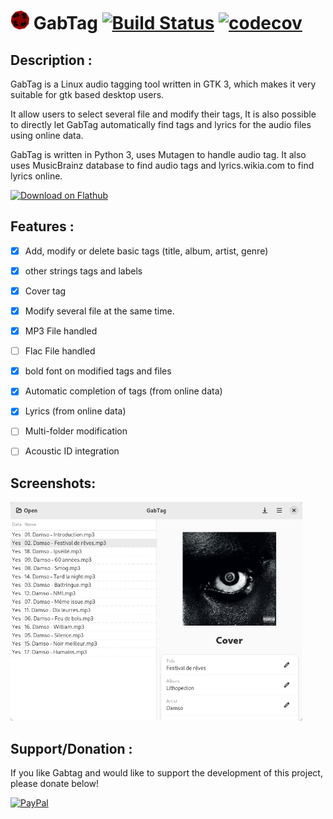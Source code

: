 # <img width="30" src="data/icons/hicolor/scalable/apps/com.github.lachhebo.Gabtag.svg"/> GabTag [![Build Status](https://travis-ci.com/lachhebo/GabTag.svg?branch=master)](https://travis-ci.com/lachhebo/GabTag) [![codecov](https://codecov.io/gh/lachhebo/GabTag/branch/master/graph/badge.svg)](https://codecov.io/gh/lachhebo/GabTag)


## Description :


GabTag is a Linux audio tagging tool written in GTK 3, which makes it very suitable for gtk based desktop users.

It allow users to select several file and modify their tags, It is also possible to directly let GabTag automatically find tags and lyrics for the audio files using online data.

GabTag is written in Python 3, uses Mutagen to handle audio tag. It also uses MusicBrainz database to find audio tags and lyrics.wikia.com to find lyrics online.



<a href='https://flathub.org/apps/details/com.github.lachhebo.Gabtag'><img width='240' alt='Download on Flathub' src='https://flathub.org/assets/badges/flathub-badge-en.png'/></a>


## Features :

- [x] Add, modify or delete basic tags (title, album, artist, genre)
- [x] other strings tags and labels
- [x] Cover tag
- [x] Modify several file at the same time.
- [x] MP3  File handled
- [ ] Flac File handled
- [x] bold font on modified tags and files
- [x] Automatic completion of tags (from online data)
- [x] Lyrics (from online data)
- [ ] Multi-folder modification
- [ ] Acoustic ID integration 


## Screenshots:


<img height="350" src="https://raw.githubusercontent.com/lachhebo/GabTag/screenshots/Gabtag_v13_2.png" />


## Support/Donation :

If you like Gabtag and would like to support the development of this project, please donate below!

[<img height="30" src="https://raw.githubusercontent.com/lachhebo/GabTag/screenshots/donate.png" alt="PayPal"/>](https://www.paypal.me/lachhebo)
